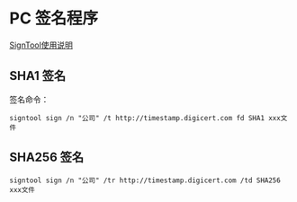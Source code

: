 # PC 签名程序
[SignTool使用说明](https://docs.microsoft.com/zh-cn/dotnet/framework/tools/signtool-exe)
## SHA1 签名

签名命令：

```
signtool sign /n "公司" /t http://timestamp.digicert.com fd SHA1 xxx文件
```

## SHA256 签名
```
signtool sign /n "公司" /tr http://timestamp.digicert.com /td SHA256 xxx文件
```